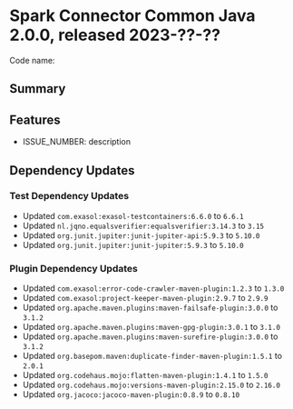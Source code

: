 # Spark Connector Common Java 2.0.0, released 2023-??-??

Code name:

## Summary

## Features

* ISSUE_NUMBER: description

## Dependency Updates

### Test Dependency Updates

* Updated `com.exasol:exasol-testcontainers:6.6.0` to `6.6.1`
* Updated `nl.jqno.equalsverifier:equalsverifier:3.14.3` to `3.15`
* Updated `org.junit.jupiter:junit-jupiter-api:5.9.3` to `5.10.0`
* Updated `org.junit.jupiter:junit-jupiter:5.9.3` to `5.10.0`

### Plugin Dependency Updates

* Updated `com.exasol:error-code-crawler-maven-plugin:1.2.3` to `1.3.0`
* Updated `com.exasol:project-keeper-maven-plugin:2.9.7` to `2.9.9`
* Updated `org.apache.maven.plugins:maven-failsafe-plugin:3.0.0` to `3.1.2`
* Updated `org.apache.maven.plugins:maven-gpg-plugin:3.0.1` to `3.1.0`
* Updated `org.apache.maven.plugins:maven-surefire-plugin:3.0.0` to `3.1.2`
* Updated `org.basepom.maven:duplicate-finder-maven-plugin:1.5.1` to `2.0.1`
* Updated `org.codehaus.mojo:flatten-maven-plugin:1.4.1` to `1.5.0`
* Updated `org.codehaus.mojo:versions-maven-plugin:2.15.0` to `2.16.0`
* Updated `org.jacoco:jacoco-maven-plugin:0.8.9` to `0.8.10`
